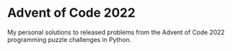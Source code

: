 # Advent of Code 2022
My personal solutions to released problems from the Advent of Code 2022 programming puzzle challenges in Python.
